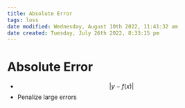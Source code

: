 ```yaml
---
title: Absolute Error
tags: loss
date modified: Wednesday, August 10th 2022, 11:41:32 am
date created: Tuesday, July 26th 2022, 8:33:15 pm
---
```


# Absolute Error
- $$\lvert y-f(x)\rvert$$
- Penalize large errors

